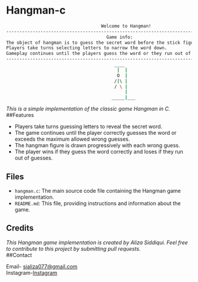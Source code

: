 # Hangman-c  
```bash
                                    Welcome to Hangman!
----------------------------------------------------------------------------------------------------------------------
                                      Game info:
The object of hangman is to guess the secret word before the stick figure is hung.
Players take turns selecting letters to narrow the word down.
Gameplay continues until the players guess the word or they run out of guesses and the stick figure is hung.
----------------------------------------------------------------------------------------------------------------------
                                         ____
                                          |  |
                                          O  |
                                         /|\ |
                                         / \ |
                                             |
                                        _____|___
```
*This is a simple implementation of the classic game Hangman in C.*   
##Features  
- Players take turns guessing letters to reveal the secret word.
- The game continues until the player correctly guesses the word or exceeds the maximum allowed wrong guesses.
- The hangman figure is drawn progressively with each wrong guess.
- The player wins if they guess the word correctly and loses if they run out of guesses.
## Files

- `hangman.c`: The main source code file containing the Hangman game implementation.
- `README.md`: This file, providing instructions and information about the game.
## Credits

*This Hangman game implementation is created by Aliza Siddiqui. Feel free to contribute to this project by submitting pull requests.*  
##Contact 

Email- sializa077@gmail.com  
Instagram-[Instagram](https://www.instagram.com/aliza_siddiqui_._/)
